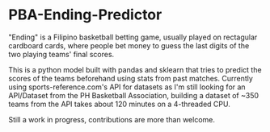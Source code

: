 # PBA-Ending-Predictor
"Ending" is a Filipino basketball betting game, usually played on rectagular cardboard cards, where people bet money to guess the last digits of the two playing teams' final scores.

This is a python model built with pandas and sklearn that tries to predict the scores of the teams beforehand using stats from past matches.
Currently using sports-reference.com's API for datasets as I'm still looking for an API/Dataset from the PH Basketball Association, building a dataset of ~350 teams from the API takes about 120 minutes on a 4-threaded CPU.

Still a work in progress, contributions are more than welcome.

